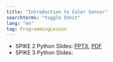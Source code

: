 ```yaml
---
title: "Introduction to Color Sensor"
searchterms: "toggle 5Unit"
lang: "en"
tag: ProgrammingLesson
---
```

 <ul>

 <li class="ng-binding">SPIKE 2 Python Slides:
 <a href="PyProgrammingLessons/ColorSensor.pptx">PPTX</a>,
 <a href="PyProgrammingLessons/ColorSensor.pdf">PDF</a>
 </li>
 <li class="ng-binding">SPIKE 3 Python Slides:
 </li>
 </ul>
